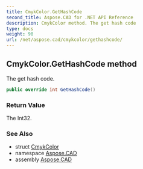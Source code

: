 ```yaml
---
title: CmykColor.GetHashCode
second_title: Aspose.CAD for .NET API Reference
description: CmykColor method. The get hash code
type: docs
weight: 90
url: /net/aspose.cad/cmykcolor/gethashcode/
---
```

## CmykColor.GetHashCode method

The get hash code.

```csharp
public override int GetHashCode()
```

### Return Value

The Int32.

### See Also

* struct [CmykColor](../)
* namespace [Aspose.CAD](../../cmykcolor/)
* assembly [Aspose.CAD](../../../)



